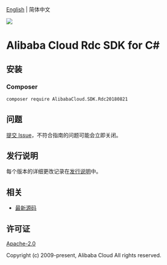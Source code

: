 [English](README.md) | 简体中文

![](https://aliyunsdk-pages.alicdn.com/icons/AlibabaCloud.svg)

# Alibaba Cloud Rdc SDK for C#

## 安装

### Composer

```bash
composer require AlibabaCloud.SDK.Rdc20180821
```

## 问题

[提交 Issue](https://github.com/aliyun/alibabacloud-csharp-sdk/issues/new)，不符合指南的问题可能会立即关闭。

## 发行说明

每个版本的详细更改记录在[发行说明](./ChangeLog.md)中。

## 相关

* [最新源码](https://github.com/aliyun/alibabacloud-csharp-sdk/)

## 许可证

[Apache-2.0](http://www.apache.org/licenses/LICENSE-2.0)

Copyright (c) 2009-present, Alibaba Cloud All rights reserved.
